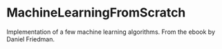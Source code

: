 # MachineLearningFromScratch
Implementation of a few machine learning algorithms. From the ebook by Daniel Friedman.
